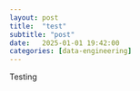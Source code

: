 ```yaml
---
layout: post
title:  "test"
subtitle: "post"
date:   2025-01-01 19:42:00
categories: [data-engineering]
---
```


Testing